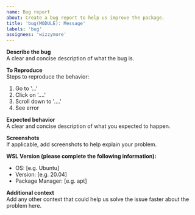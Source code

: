 ```yaml
---
name: Bug report
about: Create a bug report to help us improve the package.
title: 'bug(MODULE): Message'
labels: 'bug'
assignees: 'wizzymore'
---
```


**Describe the bug**  
A clear and concise description of what the bug is.

**To Reproduce**  
Steps to reproduce the behavior:
1. Go to '...'
2. Click on '....'
3. Scroll down to '....'
4. See error

**Expected behavior**  
A clear and concise description of what you expected to happen.

**Screenshots**  
If applicable, add screenshots to help explain your problem.

**WSL Version (please complete the following information):**  
 - OS: [e.g. Ubuntu]
 - Version: [e.g. 20.04]
 - Package Manager: [e.g. apt]

**Additional context**  
Add any other context that could help us solve the issue faster about the problem here.
